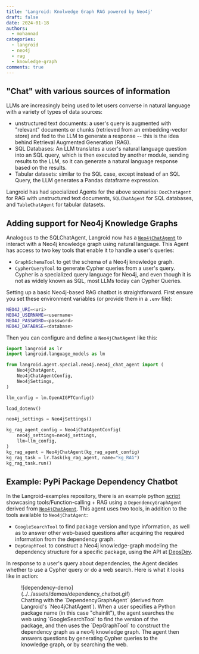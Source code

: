 ```yaml
---
title: 'Langroid: Knolwedge Graph RAG powered by Neo4j'
draft: false
date: 2024-01-18
authors: 
  - mohannad
categories:
  - langroid
  - neo4j
  - rag
  - knowledge-graph
comments: true
---
```


## "Chat" with various sources of information
LLMs are increasingly being used to let users converse in natural language with 
a variety of types of data sources:

- unstructured text documents: a user's query is augmented with "relevant" documents or chunks
  (retrieved from an embedding-vector store) and fed to the LLM to generate a response -- 
  this is the idea behind Retrieval Augmented Generation (RAG).
- SQL Databases: An LLM translates a user's natural language question into an SQL query,
  which is then executed by another module, sending results to the LLM, so it can generate
  a natural language response based on the results.
- Tabular datasets: similar to the SQL case, except instead of an SQL Query, the LLM generates 
  a Pandas dataframe expression.

Langroid has had specialized Agents for the above scenarios: `DocChatAgent` for RAG with unstructured
text documents, `SQLChatAgent` for SQL databases, and `TableChatAgent` for tabular datasets.

## Adding support for Neo4j Knowledge Graphs

Analogous to the SQLChatAgent, Langroid now has a 
[`Neo4jChatAgent`](https://github.com/langroid/langroid/blob/main/langroid/agent/special/neo4j/neo4j_chat_agent.py) 
to interact with a Neo4j knowledge graph using natural language.
This Agent has access to two key tools that enable it to handle a user's queries:

- `GraphSchemaTool` to get the schema of a Neo4j knowledge graph.
- `CypherQueryTool` to generate Cypher queries from a user's query.
Cypher is a specialized query language for Neo4j, and even though it is not as widely known as SQL,
most LLMs today can Cypher Queries.

Setting up a basic Neo4j-based RAG chatbot is straightforward. First ensure 
you set these environment variables (or provide them in a `.env` file):
```bash
NEO4J_URI=<uri>
NEO4J_USERNAME=<username>
NEO4J_PASSWORD=<password>
NEO4J_DATABASE=<database>
```

Then you can configure and define a `Neo4jChatAgent` like this:
```python
import langroid as lr
import langroid.language_models as lm

from langroid.agent.special.neo4j.neo4j_chat_agent import (
    Neo4jChatAgent,
    Neo4jChatAgentConfig,
    Neo4jSettings,
)

llm_config = lm.OpenAIGPTConfig()

load_dotenv()

neo4j_settings = Neo4jSettings()

kg_rag_agent_config = Neo4jChatAgentConfig(
    neo4j_settings=neo4j_settings,
    llm=llm_config, 
)
kg_rag_agent = Neo4jChatAgent(kg_rag_agent_config)
kg_rag_task = lr.Task(kg_rag_agent, name="kg_RAG")
kg_rag_task.run()
```


## Example: PyPi Package Dependency Chatbot

In the Langroid-examples repository, there is an example python 
[script](https://github.com/langroid/langroid-examples/blob/main/examples/kg-chat/)
showcasing tools/Function-calling + RAG using a `DependencyGraphAgent` derived from [`Neo4jChatAgent`](https://github.com/langroid/langroid/blob/main/langroid/agent/special/neo4j/neo4j_chat_agent.py).
This agent uses two tools, in addition to the tools available to `Neo4jChatAgent`:

- `GoogleSearchTool` to find package version and type information, as well as to answer 
 other web-based questions after acquiring the required information from the dependency graph.
- `DepGraphTool` to construct a Neo4j knowledge-graph modeling the dependency structure
   for a specific package, using the API at [DepsDev](https://deps.dev/).

In response to a user's query about dependencies, the Agent decides whether to use a Cypher query
or do a web search. Here is what it looks like in action:

<figure markdown>
  ![dependency-demo](../../assets/demos/dependency_chatbot.gif)
  <figcaption>
Chatting with the `DependencyGraphAgent` (derived from Langroid's `Neo4jChatAgent`).
When a user specifies a Python package name (in this case "chainlit"), the agent searches the web using
`GoogleSearchTool` to find the version of the package, and then uses the `DepGraphTool`
to construct the dependency graph as a neo4j knowledge graph. The agent then answers
questions by generating Cypher queries to the knowledge graph, or by searching the web.
  </figcaption>
</figure>


